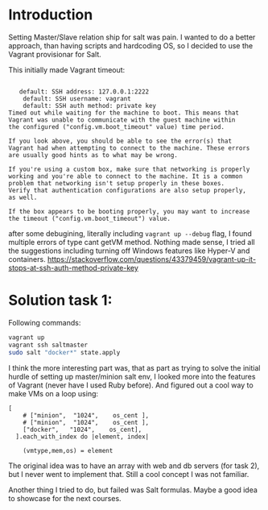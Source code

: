 # Introduction

Setting Master/Slave relation ship for salt was pain.
I wanted to do a better approach, than having scripts and hardcoding OS, so I decided to use the Vagrant provisionar for Salt.

This initially made Vagrant timeout:

```

   default: SSH address: 127.0.0.1:2222
    default: SSH username: vagrant
    default: SSH auth method: private key
Timed out while waiting for the machine to boot. This means that
Vagrant was unable to communicate with the guest machine within
the configured ("config.vm.boot_timeout" value) time period.

If you look above, you should be able to see the error(s) that
Vagrant had when attempting to connect to the machine. These errors
are usually good hints as to what may be wrong.

If you're using a custom box, make sure that networking is properly
working and you're able to connect to the machine. It is a common
problem that networking isn't setup properly in these boxes.
Verify that authentication configurations are also setup properly,
as well.

If the box appears to be booting properly, you may want to increase
the timeout ("config.vm.boot_timeout") value.

```

after some debugining, literally including `vagrant up --debug` flag, I found multiple errors of type cant getVM method.
Nothing made sense, I tried all the suggestions including turning off Windows features like Hyper-V and containers.
https://stackoverflow.com/questions/43379459/vagrant-up-it-stops-at-ssh-auth-method-private-key

# Solution task 1:

Following commands:
```bash
vagrant up
vagrant ssh saltmaster
sudo salt "docker*" state.apply
```

I think the more interesting part was, that as part as trying to solve the initial hurdle of setting up master/minion salt env, I looked more into the features of Vagrant (never have I used Ruby before).
And figured out a cool way to make VMs on a loop using:
```
[
    # ["minion",  "1024",    os_cent ],
    # ["minion",  "1024",    os_cent ],
    ["docker",   "1024",    os_cent],
  ].each_with_index do |element, index|

    (vmtype,mem,os) = element

```
The original idea was to have an array with web and db servers (for task 2), but I never went to implement that.
Still a cool concept I was not familiar.

Another thing I tried to do, but failed was Salt formulas. Maybe a good idea to showcase for the next courses.